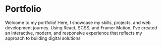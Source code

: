 # Portfolio
Welcome to my portfolio! Here, I showcase my skills, projects, and web development journey. Using React, SCSS, and Framer Motion, I’ve created an interactive, modern, and responsive experience that reflects my approach to building digital solutions
